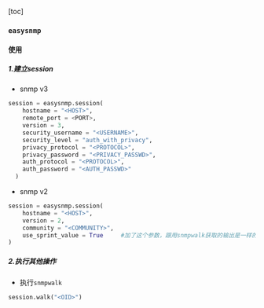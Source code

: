 [toc]
### `easysnmp`
#### 使用
##### 1.建立session
* snmp v3
```python
session = easysnmp.session(
    hostname = "<HOST>",
    remote_port = <PORT>,
    version = 3,
    security_username = "<USERNAME>",
    security_level = "auth_with_privacy",
    privacy_protocol = "<PROTOCOL>",
    privacy_password = "<PRIVACY_PASSWD>",
    auth_protocol = "<PROTOCOL>",
    auth_password = "<AUTH_PASSWD>"
  )
```
* snmp v2
```python
session = easysnmp.session(
    hostname = "<HOST>",
    version = 2,
    community = "<COMMUNITY>",
    use_sprint_value = True     #加了这个参数，跟用snmpwalk获取的输出是一样的，否则会将16进制的数据进行转码
)
```

##### 2.执行其他操作
* 执行`snmpwalk`
```python
session.walk("<OID>")
```
